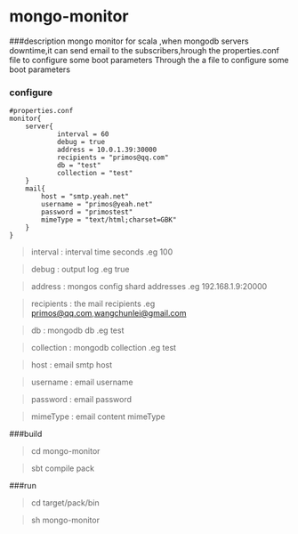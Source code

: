mongo-monitor
=============

###description
mongo monitor for scala ,when mongodb servers downtime,it can send email to the subscribers,hrough the properties.conf file to configure some boot parameters
Through the a file to configure some boot parameters

### configure
    #properties.conf
    monitor{
        server{
                interval = 60
                debug = true
                address = 10.0.1.39:30000
                recipients = "primos@qq.com"
                db = "test"
                collection = "test"
        }
        mail{
            host = "smtp.yeah.net"
            username = "primos@yeah.net"
            password = "primostest"
            mimeType = "text/html;charset=GBK"
        }
    }
> interval : interval time seconds .eg 100

> debug : output log .eg true

> address : mongos config shard addresses .eg 192.168.1.9:20000

> recipients : the mail recipients .eg primos@qq.com,wangchunlei@gmail.com

> db : mongodb db .eg test

> collection : mongodb collection .eg test

> host : email smtp host

> username : email username

> password : email password

> mimeType : email content mimeType


###build
> cd mongo-monitor

> sbt compile pack

###run
> cd target/pack/bin

> sh mongo-monitor
